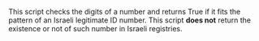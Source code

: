 This script checks the digits of a number and returns True if it fits the pattern of an Israeli legitimate ID number. This script **does not** return the existence or not of such number in Israeli registries. 
